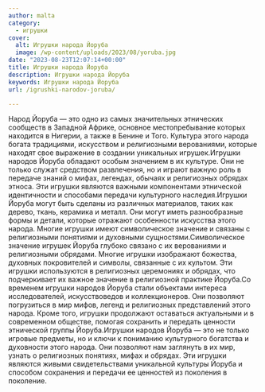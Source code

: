 ```yaml
---
author: malta
category:
  - игрушки
cover:
  alt: Игрушки народа Йоруба
  image: /wp-content/uploads/2023/08/yoruba.jpg
date: "2023-08-23T12:07:14+00:00"
title: Игрушки народа Йоруба
description: Игрушки народа Йоруба
keywords: Игрушки народа Йоруба
url: /igrushki-narodov-joruba/

---
```

Народ Йоруба — это одно из самых значительных этнических сообществ в Западной Африке, основное местопребывание которых находится в Нигерии, а также в Бенине и Того. Культура этого народа богата традициями, искусством и религиозными верованиями, которые находят свое выражение в создании уникальных игрушек.Игрушки народов Йоруба обладают особым значением в их культуре. Они не только служат средством развлечения, но и играют важную роль в передаче знаний о мифах, легендах, обычаях и религиозных обрядах этноса. Эти игрушки являются важными компонентами этнической идентичности и способами передачи культурного наследия.Игрушки Йоруба могут быть сделаны из различных материалов, таких как дерево, ткань, керамика и металл. Они могут иметь разнообразные формы и детали, которые отражают особенности искусства этого народа. Многие игрушки имеют символическое значение и связаны с религиозными понятиями и духовными сущностями.Символическое значение игрушек Йоруба глубоко связано с их верованиями и религиозными обрядами. Многие игрушки изображают божества, духовных покровителей и символы, связанные с их культом. Эти игрушки используются в религиозных церемониях и обрядах, что подчеркивает их важное значение в религиозной практике Йоруба.Со временем игрушки народов Йоруба стали объектами интереса исследователей, искусствоведов и коллекционеров. Они позволяют погрузиться в мир мифов, легенд и религиозных представлений этого народа. Кроме того, игрушки продолжают оставаться актуальными и в современном обществе, помогая сохранить и передать ценности этнической группы Йоруба.Игрушки народов Йоруба — это не только игровые предметы, но и ключи к пониманию культурного богатства и духовности этого народа. Они позволяют нам заглянуть в их мир, узнать о религиозных понятиях, мифах и обрядах. Эти игрушки являются живыми свидетельствами уникальной культуры Йоруба и способом сохранения и передачи ее ценностей из поколения в поколение.
